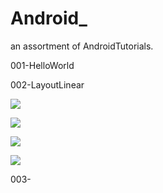 # Android_
an assortment of AndroidTutorials.

001-HelloWorld

002-LayoutLinear

![](https://github.com/fasminelee/Android_/blob/master/images/002-Layout1.png)

![](https://github.com/fasminelee/Android_/blob/master/images/002-Layout3-1.png)

![](https://github.com/fasminelee/Android_/blob/master/images/002-Layout3-2.png)

![](https://github.com/fasminelee/Android_/blob/master/images/002-Layout4.png)

003-

